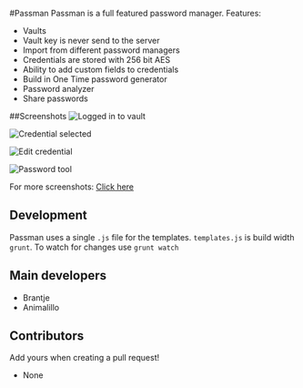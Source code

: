 #Passman
Passman is a full featured password manager. 
Features:
- Vaults
- Vault key is never send to the server
- Import from different password managers
- Credentials are stored with 256 bit AES
- Ability to add custom fields to credentials
- Build in One Time password generator
- Password analyzer
- Share passwords

##Screenshots
![Logged in to vault](http://i.imgur.com/ciShQZg.png)   

![Credential selected](http://i.imgur.com/3tENldT.png)   

![Edit credential](http://i.imgur.com/Iwm3hUe.png)   

![Password tool](http://i.imgur.com/ZYkN70r.png)

For more screenshots: [Click here](http://imgur.com/a/giKVt)

## Development
Passman uses a single `.js` file for the templates.
`templates.js` is build width `grunt`.
To watch for changes use `grunt watch`

## Main developers
- Brantje
- Animalillo

## Contributors
Add yours when creating a pull request!
- None
